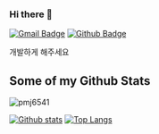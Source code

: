 ### Hi there 👋
[![Gmail Badge](https://img.shields.io/badge/-bybycu118@gmail.com-c14438?style=flat&logo=Gmail&logoColor=white&link=mailto:bybycu118@gmail.com)](mailto:bybycu118@gmail.com)
[![Github Badge](https://img.shields.io/badge/-GitHub-grey?style=flat&logo=github&logoColor=white&link=https://github.com/KIM-TABLE-NEXT/)](https://www.github.com/KIM-TABLE-NEXT/)<p align='left'>개발하게 해주세요 </p>
## Some of my Github Stats
<p align=left> <img src=https://komarev.com/ghpvc/?username=pmj6541 alt=pmj6541 /> </p>

[![Github stats](https://github-readme-stats.vercel.app/api?username=pmj6541&show_icons=true&count_private=true&include_all_commits=true)](https://github.com/pmj6541/github-readme-stats)
[![Top Langs](https://github-readme-stats.vercel.app/api/top-langs/?username=pmj6541&layout=compact)](https://github.com/pmj6541/github-readme-stats)
